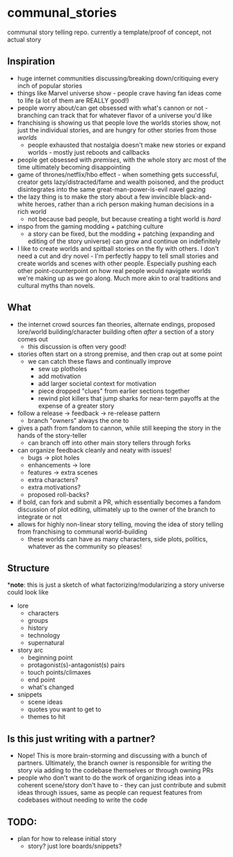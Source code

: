 # communal_stories
communal story telling repo.  currently a template/proof of concept, not actual story

## Inspiration
+ huge internet communities discussing/breaking down/critiquing every inch of popular stories
+ things like Marvel universe show - people crave having fan ideas come to life (a lot of them are REALLY good!)
+ people worry about/can get obsessed with what's cannon or not - branching can track that for whatever flavor of a universe you'd like
+ franchising is showing us that people love the worlds stories show, not just the individual stories, and are hungry for other stories from those *worlds*
  + people exhausted that nostalgia doesn't make new stories or expand worlds - mostly just reboots and callbacks
+ people get obsessed with *premises*, with the whole story arc most of the time ultimately becoming disappointing
+ game of thrones/netflix/hbo effect - when something gets successful, creator gets lazy/distracted/fame and wealth poisoned, and the product disintegrates into the same great-man-power-is-evil navel gazing
+ the lazy thing is to make the story about a few invincible black-and-white heroes, rather than a rich person making human decisions in a rich world
  + not because bad people, but because creating a tight world is *hard*
+ inspo from the gaming modding + patching culture
  + a story can be fixed, but the modding + patching (expanding and editing of the story universe) can grow and continue on indefinitely
+ I like to create worlds and spitball stories on the fly with others.  I don't need a cut and dry novel - I'm perfectly happy to tell small stories and create worlds and scenes with other people.  Especially pushing each other point-counterpoint on how real people would navigate worlds we're making up as we go along.  Much more akin to oral traditions and cultural myths than novels.

## What
+ the internet crowd sources fan theories, alternate endings, proposed lore/world building/character building often *after* a section of a story comes out
  + this discussion is often very good!
+ stories often start on a strong premise, and then crap out at some point
  + we can catch these flaws and continually improve
    + sew up plotholes
    + add motivation
    + add larger societal context for motivation
    + piece dropped "clues" from earlier sections together
    + rewind plot killers that jump sharks for near-term payoffs at the expense of a greater story
+ follow a release -> feedback -> re-release pattern
  + branch "owners" always the one to 
+ gives a path from fandom to cannon, while still keeping the story in the hands of the story-teller
  + can branch off into other main story tellers through forks
+ can organize feedback cleanly and neaty with issues!
  + bugs -> plot holes
  + enhancements -> lore
  + features -> extra scenes
  + extra characters?
  + extra motivations?
  + proposed roll-backs?
+ if bold, can fork and submit a PR, which essentially becomes a fandom discussion of plot editing, ultimately up to the owner of the branch to integrate or not
+ allows for highly non-linear story telling, moving the idea of story telling from franchising to communal world-building
  + these worlds can have as many characters, side plots, politics, whatever as the community so pleases!

## Structure
\***note**: this is just a sketch of what factorizing/modularizing a story universe could look like
+ lore
  + characters
  + groups
  + history
  + technology
  + supernatural
+ story arc
  + beginning point
  + protagonist(s)-antagonist(s) pairs
  + touch points/climaxes
  + end point
  + what's changed
+ snippets
  + scene ideas
  + quotes you want to get to
  + themes to hit

## Is this just writing with a partner?
+ Nope!  This is more brain-storming and discussing with a bunch of partners.  Ultimately, the branch owner is responsible for writing the story via adding to the codebase themselves or through owning PRs
+ people who don't want to do the work of organizing ideas into a coherent scene/story don't have to - they can just contribute and submit ideas through issues, same as people can request features from codebases without needing to write the code


## TODO:
+ plan for how to release initial story
  + story?  just lore boards/snippets?
